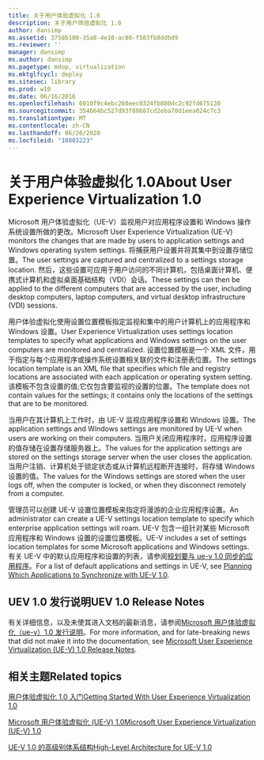```yaml
---
title: 关于用户体验虚拟化 1.0
description: 关于用户体验虚拟化 1.0
author: dansimp
ms.assetid: 3758b100-35a8-4e10-ac08-f583fb8ddbd9
ms.reviewer: ''
manager: dansimp
ms.author: dansimp
ms.pagetype: mdop, virtualization
ms.mktglfcycl: deploy
ms.sitesec: library
ms.prod: w10
ms.date: 06/16/2016
ms.openlocfilehash: 6010f9c4ebc260eec0324fb880dc2c92fd675130
ms.sourcegitcommit: 354664bc527d93f80687cd2eba70d1eea024c7c3
ms.translationtype: MT
ms.contentlocale: zh-CN
ms.lasthandoff: 06/26/2020
ms.locfileid: "10803223"
---
```

# <span data-ttu-id="af5d1-103">关于用户体验虚拟化 1.0</span><span class="sxs-lookup"><span data-stu-id="af5d1-103">About User Experience Virtualization 1.0</span></span>


<span data-ttu-id="af5d1-104">Microsoft 用户体验虚拟化（UE-V）监视用户对应用程序设置和 Windows 操作系统设置所做的更改。</span><span class="sxs-lookup"><span data-stu-id="af5d1-104">Microsoft User Experience Virtualization (UE-V) monitors the changes that are made by users to application settings and Windows operating system settings.</span></span> <span data-ttu-id="af5d1-105">将捕获用户设置并将其集中到设置存储位置。</span><span class="sxs-lookup"><span data-stu-id="af5d1-105">The user settings are captured and centralized to a settings storage location.</span></span> <span data-ttu-id="af5d1-106">然后，这些设置可应用于用户访问的不同计算机，包括桌面计算机、便携式计算机和虚拟桌面基础结构（VDI）会话。</span><span class="sxs-lookup"><span data-stu-id="af5d1-106">These settings can then be applied to the different computers that are accessed by the user, including desktop computers, laptop computers, and virtual desktop infrastructure (VDI) sessions.</span></span>

<span data-ttu-id="af5d1-107">用户体验虚拟化使用设置位置模板指定监视和集中的用户计算机上的应用程序和 Windows 设置。</span><span class="sxs-lookup"><span data-stu-id="af5d1-107">User Experience Virtualization uses settings location templates to specify what applications and Windows settings on the user computers are monitored and centralized.</span></span> <span data-ttu-id="af5d1-108">设置位置模板是一个 XML 文件，用于指定与每个应用程序或操作系统设置相关联的文件和注册表位置。</span><span class="sxs-lookup"><span data-stu-id="af5d1-108">The settings location template is an XML file that specifies which file and registry locations are associated with each application or operating system setting.</span></span> <span data-ttu-id="af5d1-109">该模板不包含设置的值;它仅包含要监视的设置的位置。</span><span class="sxs-lookup"><span data-stu-id="af5d1-109">The template does not contain values for the settings; it contains only the locations of the settings that are to be monitored.</span></span>

<span data-ttu-id="af5d1-110">当用户在其计算机上工作时，由 UE-V 监视应用程序设置和 Windows 设置。</span><span class="sxs-lookup"><span data-stu-id="af5d1-110">The application settings and Windows settings are monitored by UE-V when users are working on their computers.</span></span> <span data-ttu-id="af5d1-111">当用户关闭应用程序时，应用程序设置的值存储在设置存储服务器上。</span><span class="sxs-lookup"><span data-stu-id="af5d1-111">The values for the application settings are stored on the settings storage server when the user closes the application.</span></span> <span data-ttu-id="af5d1-112">当用户注销、计算机处于锁定状态或从计算机远程断开连接时，将存储 Windows 设置的值。</span><span class="sxs-lookup"><span data-stu-id="af5d1-112">The values for the Windows settings are stored when the user logs off, when the computer is locked, or when they disconnect remotely from a computer.</span></span>

<span data-ttu-id="af5d1-113">管理员可以创建 UE-V 设置位置模板来指定将漫游的企业应用程序设置。</span><span class="sxs-lookup"><span data-stu-id="af5d1-113">An administrator can create a UE-V settings location template to specify which enterprise application settings will roam.</span></span> <span data-ttu-id="af5d1-114">UE-V 包含一组针对某些 Microsoft 应用程序和 Windows 设置的设置位置模板。</span><span class="sxs-lookup"><span data-stu-id="af5d1-114">UE-V includes a set of settings location templates for some Microsoft applications and Windows settings.</span></span> <span data-ttu-id="af5d1-115">有关 UE-V 中的默认应用程序和设置的列表，请参阅[规划要与 ue-v 1.0 同步的应用程序](planning-which-applications-to-synchronize-with-ue-v-10.md)。</span><span class="sxs-lookup"><span data-stu-id="af5d1-115">For a list of default applications and settings in UE-V, see [Planning Which Applications to Synchronize with UE-V 1.0](planning-which-applications-to-synchronize-with-ue-v-10.md).</span></span>

## <span data-ttu-id="af5d1-116">UEV 1.0 发行说明</span><span class="sxs-lookup"><span data-stu-id="af5d1-116">UEV 1.0 Release Notes</span></span>


<span data-ttu-id="af5d1-117">有关详细信息，以及未使其进入文档的最新消息，请参阅[Microsoft 用户体验虚拟化（ue-v）1.0 发行说明](microsoft-user-experience-virtualization--ue-v--10-release-notes.md)。</span><span class="sxs-lookup"><span data-stu-id="af5d1-117">For more information, and for late-breaking news that did not make it into the documentation, see [Microsoft User Experience Virtualization (UE-V) 1.0 Release Notes](microsoft-user-experience-virtualization--ue-v--10-release-notes.md).</span></span>

## <span data-ttu-id="af5d1-118">相关主题</span><span class="sxs-lookup"><span data-stu-id="af5d1-118">Related topics</span></span>


[<span data-ttu-id="af5d1-119">用户体验虚拟化 1.0 入门</span><span class="sxs-lookup"><span data-stu-id="af5d1-119">Getting Started With User Experience Virtualization 1.0</span></span>](getting-started-with-user-experience-virtualization-10.md)

[<span data-ttu-id="af5d1-120">Microsoft 用户体验虚拟化 (UE-V) 1.0</span><span class="sxs-lookup"><span data-stu-id="af5d1-120">Microsoft User Experience Virtualization (UE-V) 1.0</span></span>](index.md)

[<span data-ttu-id="af5d1-121">UE-V 1.0 的高级别体系结构</span><span class="sxs-lookup"><span data-stu-id="af5d1-121">High-Level Architecture for UE-V 1.0</span></span>](high-level-architecture-for-ue-v-10.md)

 

 





